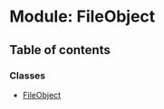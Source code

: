 # Module: FileObject

## Table of contents

### Classes

- [FileObject](../classes/FileObject.FileObject-1.md)
